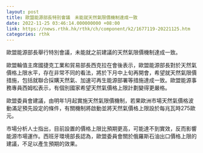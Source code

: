 ```yaml
---
layout: post
title: 歐盟能源部長特別會議　未能就天然氣限價機制達成一致
date: 2022-11-25 03:46:14.000000000 +08:00
link: https://news.rthk.hk/rthk/ch/component/k2/1677119-20221125.htm
categories: rthk
---
```


歐盟能源部長舉行特別會議，未能就之前建議的天然氣限價機制達成一致。

歐盟輪值主席國捷克工業和貿易部長西克拉在會後表示，歐盟能源部長對於天然氣價格上限水平，存在非常不同的看法，將於下月中上旬再開會，希望就天然氣限價措施，包括就聯合採購天然氣、加速可再生能源部署等措施達成一致。歐盟能源事務專員西姆松表示，有個別國家希望天然氣價格上限計劃變得更嚴格。

歐盟委員會建議，由明年1月起實施天然氣限價機制，若果歐洲市場天然氣價格波動滿足預先設定的條件，有關機制將啟動並將天然氣價格上限設於每兆瓦時275歐元。

市場分析人士指出，目前設置的價格上限比預期更高，可能達不到實效，反而影響能源市場運作。西班牙環境部長認為，歐盟委員會關於俄羅斯石油出口價格上限的建議，不足以產生預期的效果。
